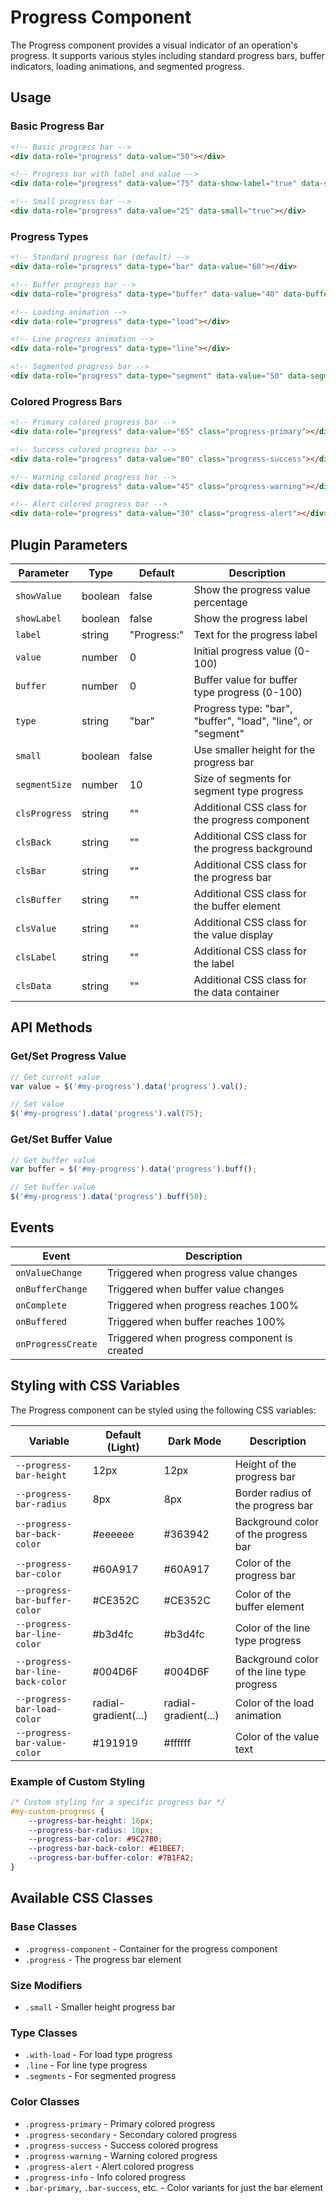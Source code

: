 # Progress Component

The Progress component provides a visual indicator of an operation's progress. It supports various styles including standard progress bars, buffer indicators, loading animations, and segmented progress.

## Usage

### Basic Progress Bar

```html
<!-- Basic progress bar -->
<div data-role="progress" data-value="50"></div>

<!-- Progress bar with label and value -->
<div data-role="progress" data-value="75" data-show-label="true" data-show-value="true"></div>

<!-- Small progress bar -->
<div data-role="progress" data-value="25" data-small="true"></div>
```

### Progress Types

```html
<!-- Standard progress bar (default) -->
<div data-role="progress" data-type="bar" data-value="60"></div>

<!-- Buffer progress bar -->
<div data-role="progress" data-type="buffer" data-value="40" data-buffer="70"></div>

<!-- Loading animation -->
<div data-role="progress" data-type="load"></div>

<!-- Line progress animation -->
<div data-role="progress" data-type="line"></div>

<!-- Segmented progress bar -->
<div data-role="progress" data-type="segment" data-value="50" data-segment-size="15"></div>
```

### Colored Progress Bars

```html
<!-- Primary colored progress bar -->
<div data-role="progress" data-value="65" class="progress-primary"></div>

<!-- Success colored progress bar -->
<div data-role="progress" data-value="80" class="progress-success"></div>

<!-- Warning colored progress bar -->
<div data-role="progress" data-value="45" class="progress-warning"></div>

<!-- Alert colored progress bar -->
<div data-role="progress" data-value="30" class="progress-alert"></div>
```

## Plugin Parameters

| Parameter | Type | Default | Description |
| --------- | ---- | ------- | ----------- |
| `showValue` | boolean | false | Show the progress value percentage |
| `showLabel` | boolean | false | Show the progress label |
| `label` | string | "Progress:" | Text for the progress label |
| `value` | number | 0 | Initial progress value (0-100) |
| `buffer` | number | 0 | Buffer value for buffer type progress (0-100) |
| `type` | string | "bar" | Progress type: "bar", "buffer", "load", "line", or "segment" |
| `small` | boolean | false | Use smaller height for the progress bar |
| `segmentSize` | number | 10 | Size of segments for segment type progress |
| `clsProgress` | string | "" | Additional CSS class for the progress component |
| `clsBack` | string | "" | Additional CSS class for the progress background |
| `clsBar` | string | "" | Additional CSS class for the progress bar |
| `clsBuffer` | string | "" | Additional CSS class for the buffer element |
| `clsValue` | string | "" | Additional CSS class for the value display |
| `clsLabel` | string | "" | Additional CSS class for the label |
| `clsData` | string | "" | Additional CSS class for the data container |

## API Methods

### Get/Set Progress Value

```javascript
// Get current value
var value = $('#my-progress').data('progress').val();

// Set value
$('#my-progress').data('progress').val(75);
```

### Get/Set Buffer Value

```javascript
// Get buffer value
var buffer = $('#my-progress').data('progress').buff();

// Set buffer value
$('#my-progress').data('progress').buff(50);
```

## Events

| Event | Description |
| ----- | ----------- |
| `onValueChange` | Triggered when progress value changes |
| `onBufferChange` | Triggered when buffer value changes |
| `onComplete` | Triggered when progress reaches 100% |
| `onBuffered` | Triggered when buffer reaches 100% |
| `onProgressCreate` | Triggered when progress component is created |

## Styling with CSS Variables

The Progress component can be styled using the following CSS variables:

| Variable | Default (Light) | Dark Mode | Description |
| -------- | --------------- | --------- | ----------- |
| `--progress-bar-height` | 12px | 12px | Height of the progress bar |
| `--progress-bar-radius` | 8px | 8px | Border radius of the progress bar |
| `--progress-bar-back-color` | #eeeeee | #363942 | Background color of the progress bar |
| `--progress-bar-color` | #60A917 | #60A917 | Color of the progress bar |
| `--progress-bar-buffer-color` | #CE352C | #CE352C | Color of the buffer element |
| `--progress-bar-line-color` | #b3d4fc | #b3d4fc | Color of the line type progress |
| `--progress-bar-line-back-color` | #004D6F | #004D6F | Background color of the line type progress |
| `--progress-bar-load-color` | radial-gradient(...) | radial-gradient(...) | Color of the load animation |
| `--progress-bar-value-color` | #191919 | #ffffff | Color of the value text |

### Example of Custom Styling

```css
/* Custom styling for a specific progress bar */
#my-custom-progress {
    --progress-bar-height: 16px;
    --progress-bar-radius: 10px;
    --progress-bar-color: #9C27B0;
    --progress-bar-back-color: #E1BEE7;
    --progress-bar-buffer-color: #7B1FA2;
}
```

## Available CSS Classes

### Base Classes
- `.progress-component` - Container for the progress component
- `.progress` - The progress bar element

### Size Modifiers
- `.small` - Smaller height progress bar

### Type Classes
- `.with-load` - For load type progress
- `.line` - For line type progress
- `.segments` - For segmented progress

### Color Classes
- `.progress-primary` - Primary colored progress
- `.progress-secondary` - Secondary colored progress
- `.progress-success` - Success colored progress
- `.progress-warning` - Warning colored progress
- `.progress-alert` - Alert colored progress
- `.progress-info` - Info colored progress
- `.bar-primary`, `.bar-success`, etc. - Color variants for just the bar element